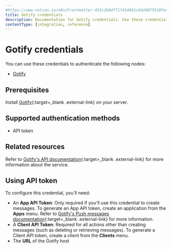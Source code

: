 ```yaml
---
#https://www.notion.so/n8n/Frontmatter-432c2b8dff1f43d4b1c8d20075510fe4
title: Gotify credentials
description: Documentation for Gotify credentials. Use these credentials to authenticate Gotify in n8n, a workflow automation platform.
contentType: [integration, reference]
---
```


# Gotify credentials

You can use these credentials to authenticate the following nodes:

- [Gotify](/integrations/builtin/app-nodes/n8n-nodes-base.gotify.md)

## Prerequisites

Install [Gotify](https://gotify.net/docs/install){:target=_blank .external-link} on your server.

## Supported authentication methods

- API token

## Related resources

Refer to [Gotify's API documentation](https://gotify.net/api-docs){:target=_blank .external-link} for more information about the service.

## Using API token

To configure this credential, you'll need:

- An **App API Token**: Only required if you'll use this credential to create messages. To generate an App API token, create an application from the **Apps** menu. Refer to [Gotify's Push messages documentation](https://gotify.net/docs/pushmsg){:target=_blank .external-link} for more information.
- A **Client API Token**: Required for all actions other than creating messages (such as deleting or retrieving messages). To generate a Client API token, create a client from the **Clients** menu.
- The **URL** of the Gotify host

